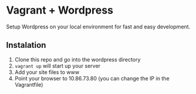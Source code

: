 # Vagrant + Wordpress

Setup Wordpress on your local environment for fast and easy development.

## Instalation

1. Clone this repo and go into the wordpress directory
2. `vagrant up` will start up your server
3. Add your site files to www
4. Point your browser to 10.86.73.80 (you can change the IP in the Vagrantfile)
